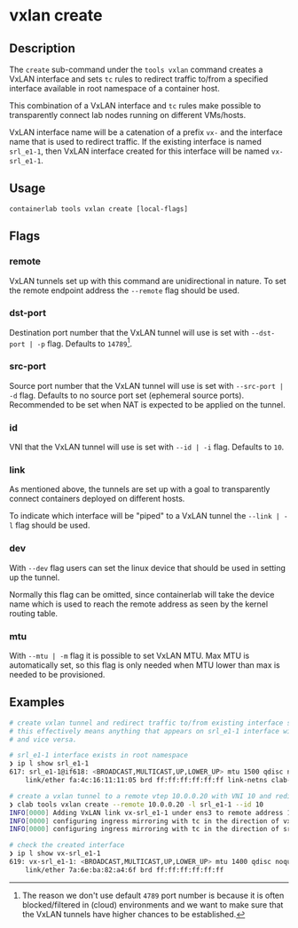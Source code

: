 # vxlan create

## Description

The `create` sub-command under the `tools vxlan` command creates a VxLAN interface and sets `tc` rules to redirect traffic to/from a specified interface available in root namespace of a container host.

This combination of a VxLAN interface and `tc` rules make possible to transparently connect lab nodes running on different VMs/hosts.

VxLAN interface name will be a catenation of a prefix `vx-` and the interface name that is used to redirect traffic. If the existing interface is named `srl_e1-1`, then VxLAN interface created for this interface will be named `vx-srl_e1-1`.

## Usage

`containerlab tools vxlan create [local-flags]`

## Flags

### remote

VxLAN tunnels set up with this command are unidirectional in nature. To set the remote endpoint address the `--remote` flag should be used.

### dst-port

Destination port number that the VxLAN tunnel will use is set with `--dst-port | -p` flag. Defaults to `14789`[^1].

### src-port

Source port number that the VxLAN tunnel will use is set with `--src-port | -d` flag. Defaults to no source port set (ephemeral source ports). Recommended to be set when NAT is expected to be applied on the tunnel.

### id

VNI that the VxLAN tunnel will use is set with `--id | -i` flag. Defaults to `10`.

### link

As mentioned above, the tunnels are set up with a goal to transparently connect containers deployed on different hosts.

To indicate which interface will be "piped" to a VxLAN tunnel the `--link | -l` flag should be used.

### dev

With `--dev` flag users can set the linux device that should be used in setting up the tunnel.

Normally this flag can be omitted, since containerlab will take the device name which is used to reach the remote address as seen by the kernel routing table.

### mtu

With `--mtu | -m` flag it is possible to set VxLAN MTU. Max MTU is automatically set, so this flag is only needed when MTU lower than max is needed to be provisioned.

## Examples

```bash
# create vxlan tunnel and redirect traffic to/from existing interface srl_e1-1 to it
# this effectively means anything that appears on srl_e1-1 interface will be piped to vxlan interface
# and vice versa.

# srl_e1-1 interface exists in root namespace
❯ ip l show srl_e1-1
617: srl_e1-1@if618: <BROADCAST,MULTICAST,UP,LOWER_UP> mtu 1500 qdisc noqueue state UP mode DEFAULT group default 
    link/ether fa:4c:16:11:11:05 brd ff:ff:ff:ff:ff:ff link-netns clab-vx-srl1

# create a vxlan tunnel to a remote vtep 10.0.0.20 with VNI 10 and redirect traffic to srl_e1-1 interface
❯ clab tools vxlan create --remote 10.0.0.20 -l srl_e1-1 --id 10
INFO[0000] Adding VxLAN link vx-srl_e1-1 under ens3 to remote address 10.0.0.20 with VNI 10
INFO[0000] configuring ingress mirroring with tc in the direction of vx-srl_e1-1 -> srl_e1-1
INFO[0000] configuring ingress mirroring with tc in the direction of srl_e1-1 -> vx-srl_e1-1

# check the created interface
❯ ip l show vx-srl_e1-1
619: vx-srl_e1-1: <BROADCAST,MULTICAST,UP,LOWER_UP> mtu 1400 qdisc noqueue state UNKNOWN mode DEFAULT group default qlen 1000
    link/ether 7a:6e:ba:82:a4:6f brd ff:ff:ff:ff:ff:ff
```

[^1]: The reason we don't use default `4789` port number is because it is often blocked/filtered in (cloud) environments and we want to make sure that the VxLAN tunnels have higher chances to be established.
